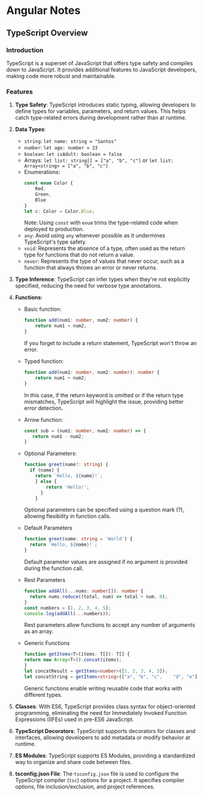 # Angular Notes

## TypeScript Overview

### Introduction
TypeScript is a superset of JavaScript that offers type safety and compiles down to JavaScript. It provides additional features to JavaScript developers, making code more robust and maintainable.

### Features
1. **Type Safety**: TypeScript introduces static typing, allowing developers to define types for variables, parameters, and return values. This helps catch type-related errors during development rather than at runtime.
2. **Data Types**:
   - `string`: `let name: string = "Santos"`
   - `number`: `let age: number = 23`
   - `boolean`: `let isAdult: boolean = false`
   - Arrays: `let list: string[] = ["a", "b", "c"]` or `let list: Array<string> = ["a", "b", "c"]`
   - Enumerations: 
     ```typescript
     const enum Color {
         Red,
         Green,
         Blue
     }
     let c: Color = Color.Blue;
     ```
     Note: Using `const` with `enum` trims the type-related code when deployed to production.
   - `any`: Avoid using `any` whenever possible as it undermines TypeScript's type safety.
   - `void`: Represents the absence of a type, often used as the return type for functions that do not return a value.
   - `never`: Represents the type of values that never occur, such as a function that always throws an error or never returns.

3. **Type Inference**: TypeScript can infer types when they're not explicitly specified, reducing the need for verbose type annotations.
   
4. **Functions**:
   - Basic function:
     ```typescript
     function add(num1: number, num2: number) {
         return num1 + num2;
     }
     ```
     If you forget to include a return statement, TypeScript won't throw an error.
   - Typed function:
     ```typescript
     function add(num1: number, num2: number): number {
         return num1 + num2;
     }
     ```
     In this case, if the return keyword is omitted or if the return type mismatches, TypeScript will highlight the issue, providing better error detection.
   - Arrow function:
     ```typescript
     const sub = (num1: number, num2: number) => {
        return num1 - num2;
     }
     ```
   - Optional Parameters:
      ```typescript
      function greet(name?: string) {
        if (name) {
          return `Hello, ${name}!`;
          } else {
              return 'Hello!';
            }
          }
     ```
      Optional parameters can be specified using a question mark (?), allowing flexibility in function calls.
   
    - Default Parameters
      ```typescript
      function greet(name: string = 'World') {
        return `Hello, ${name}!`;
      }
      ```
      Default parameter values are assigned if no argument   is provided during the function call.
      
    - Rest Parameters
      ```typescript
      function addAll(...nums: number[]): number {
        return nums.reduce((total, num) => total + num, 0);
      }
      const numbers = [1, 2, 3, 4, 5];
      console.log(addAll(...numbers)); 
      ```
       Rest parameters allow functions to accept any number of arguments as an array.
    -  Generic Functions
        ```typescript
        function getItems<T>(items: T[]): T[] {
        return new Array<T>().concat(items);
        }
        let concatResult = getItems<number>([1, 2, 3, 4, 5]);
        let concatString = getItems<string>(["a", "b", "c",    "d", "e"]);
        ```
          Generic functions enable writing reusable code that works with different types.
5. **Classes**: With ES6, TypeScript provides class syntax for object-oriented programming, eliminating the need for Immediately Invoked Function Expressions (IIFEs) used in pre-ES6 JavaScript.

6. **TypeScript Decorators**: TypeScript supports decorators for classes and interfaces, allowing developers to add metadata or modify behavior at runtime.

7. **ES Modules**: TypeScript supports ES Modules, providing a standardized way to organize and share code between files.

8. **tsconfig.json File**: The `tsconfig.json` file is used to configure the TypeScript compiler (`tsc`) options for a project. It specifies compiler options, file inclusion/exclusion, and project references.

